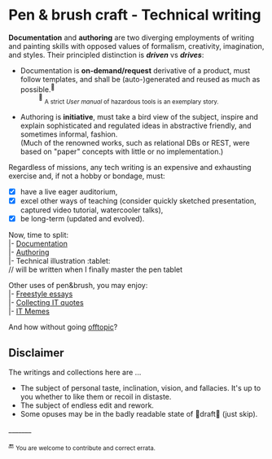 # Pen & brush craft - Technical writing

__Documentation__ and __authoring__ are two diverging employments of writing and painting skills with opposed values of formalism, creativity, imagination, and styles. Their principled distinction is __*driven*__ vs __*drives*__:

* Documentation is **on-demand/request** derivative of a product, must follow templates, and shall be (auto-)generated and reused as much as possible.<sup>:raising_hand:</sup>\
&nbsp;&nbsp;&nbsp;&nbsp;&nbsp;&nbsp;&nbsp;&nbsp;&nbsp;<sup>:raising_hand:</sup> <sub>A strict _User manual_ of hazardous tools is an exemplary story.</sub>

* Authoring is **initiative**, must take a bird view of the subject, inspire and explain sophisticated and regulated ideas in abstractive friendly, and sometimes informal, fashion.\
(Much of the renowned works, such as relational DBs or REST, were based on "paper" concepts with little or no implementation.)

Regardless of missions, any tech writing is an expensive and exhausting exercise and, if not a hobby or bondage, must:

+ [x] have a live eager auditorium,
+ [x] excel other ways of teaching (consider quickly sketched presentation, captured video tutorial, watercooler talks),
+ [x] be long-term (updated and evolved).

Now, time to split:\
|- [Documentation](README+/tech_docu.md)\
|- [Authoring](README+/tech-authoring.md)\
|- Technical illustration :tablet:\
// will be written when I finally master the pen tablet

Other uses of pen&brush, you may enjoy:\
|- [Freestyle essays](README+/essays/)\
|- [Collecting IT quotes](README+/quotes)\
|- [IT Memes](README+/memes)

And how without going [offtopic](README+/offtopic)?

## Disclaimer

The writings and collections here are ...

* The subject of personal taste, inclination, vision, and fallacies. It's up to you whether to like them or recoil in distaste.
* The subject of endless edit and rework.
* Some opuses may be in the badly readable state of 🚧draft🚧 (just skip).

\_______

:end: <sub>You are welcome to contribute and correct errata.</sub>
